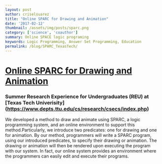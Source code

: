 ```yaml
---
layout: post
author: criselsuarez
title: "Online SPARC for Drawing and Animation"
date: '2017-02-12' 
thumbnail: /assets/img/posts/sparc.png
category: ['science', 'coauthor']
summary: Online SPACE logic programing
keywords: Logic Programming, Answer Set Programming, Education
permalink: /blog/SPARC_TexasTech/
---
```

# [Online SPARC for Drawing and Animation](https://doi.org/10.1609/aaai.v31i1.10555)

### Summer Research Experience for Undergraduates (REU) at [Texas Tech Univerisity] (https://www.depts.ttu.edu/cs/research/csecs/index.php)

We developed a method to draw and animate using SPARC, a logic programming system, and an online environment to support this method.Particularly, we introduce two predicates: one for drawing and one for animation. By our method, programmers will write a SPARC program, using our introduced predicates, to specify their drawing or animation. The drawing or animation will then be rendered upon executing the program with our system. In fact, our online system provides an environment where the programmers can easily edit and execute their programs.
